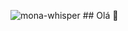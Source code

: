 ![mona-whisper](https://github.com/legasrossini/legasrossini/assets/27970331/eef4e897-f32c-450e-87dd-234d765ffc95) ## Olá 👋
